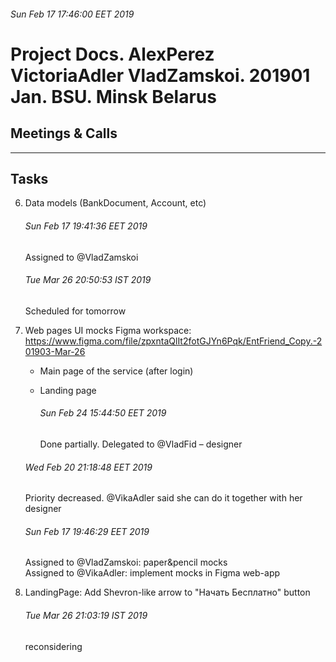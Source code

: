 ###### Sun Feb 17 17:46:00 EET 2019

# Project Docs. AlexPerez VictoriaAdler VladZamskoi. 201901 Jan. BSU. Minsk Belarus


## Meetings & Calls  

------------------------------------------------------------------------------------  

## Tasks  

6. Data models (BankDocument, Account, etc)  

    ###### Sun Feb 17 19:41:36 EET 2019
    Assigned to @VladZamskoi  

    ###### Tue Mar 26 20:50:53 IST 2019
    Scheduled for tomorrow


5. Web pages UI mocks
    Figma workspace:  
    https://www.figma.com/file/zpxntaQlIt2fotGJYn6Pqk/EntFriend_Copy.-201903-Mar-26
    
    * Main page of the service (after login)  

    * Landing page  
        ###### Sun Feb 24 15:44:50 EET 2019
        Done partially. Delegated to @VladFid – designer  
    
    ###### Wed Feb 20 21:18:48 EET 2019
    Priority decreased. @VikaAdler said she can do it together with her designer  

    ###### Sun Feb 17 19:46:29 EET 2019
    Assigned to @VladZamskoi: paper&pencil mocks  
    Assigned to @VikaAdler: implement mocks in Figma web-app  


7. LandingPage: Add Shevron-like arrow to "Начать Бесплатно" button  
    ###### Tue Mar 26 21:03:19 IST 2019
    reconsidering


